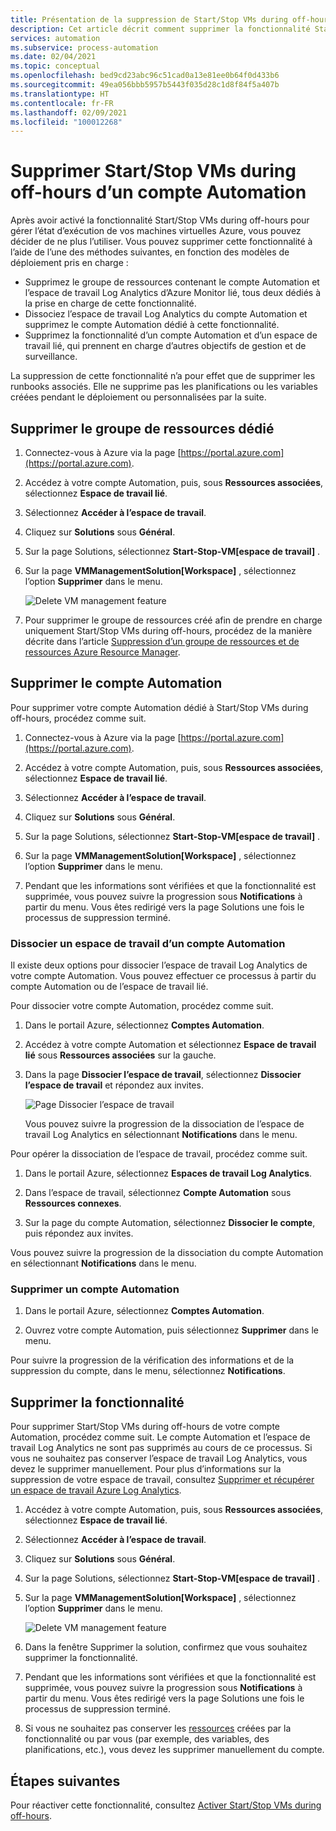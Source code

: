```yaml
---
title: Présentation de la suppression de Start/Stop VMs during off-hours d’Azure Automation
description: Cet article décrit comment supprimer la fonctionnalité Start/Stop VMs during off-hours et dissocier un compte Automation de l’espace de travail Log Analytics.
services: automation
ms.subservice: process-automation
ms.date: 02/04/2021
ms.topic: conceptual
ms.openlocfilehash: bed9cd23abc96c51cad0a13e81ee0b64f0d433b6
ms.sourcegitcommit: 49ea056bbb5957b5443f035d28c1d8f84f5a407b
ms.translationtype: HT
ms.contentlocale: fr-FR
ms.lasthandoff: 02/09/2021
ms.locfileid: "100012268"
---
```

# <a name="remove-startstop-vms-during-off-hours-from-automation-account"></a>Supprimer Start/Stop VMs during off-hours d’un compte Automation

Après avoir activé la fonctionnalité Start/Stop VMs during off-hours pour gérer l’état d’exécution de vos machines virtuelles Azure, vous pouvez décider de ne plus l’utiliser. Vous pouvez supprimer cette fonctionnalité à l’aide de l’une des méthodes suivantes, en fonction des modèles de déploiement pris en charge :

* Supprimez le groupe de ressources contenant le compte Automation et l’espace de travail Log Analytics d’Azure Monitor lié, tous deux dédiés à la prise en charge de cette fonctionnalité.
* Dissociez l’espace de travail Log Analytics du compte Automation et supprimez le compte Automation dédié à cette fonctionnalité.
* Supprimez la fonctionnalité d’un compte Automation et d’un espace de travail lié, qui prennent en charge d’autres objectifs de gestion et de surveillance.

La suppression de cette fonctionnalité n’a pour effet que de supprimer les runbooks associés. Elle ne supprime pas les planifications ou les variables créées pendant le déploiement ou personnalisées par la suite.

## <a name="delete-the-dedicated-resource-group"></a>Supprimer le groupe de ressources dédié

1. Connectez-vous à Azure via la page [https://portal.azure.com](https://portal.azure.com).

2. Accédez à votre compte Automation, puis, sous **Ressources associées**, sélectionnez **Espace de travail lié**.

3. Sélectionnez **Accéder à l’espace de travail**.

4. Cliquez sur **Solutions** sous **Général**.

5. Sur la page Solutions, sélectionnez **Start-Stop-VM[espace de travail]** .

6. Sur la page **VMManagementSolution[Workspace]** , sélectionnez l’option **Supprimer** dans le menu.

    ![Delete VM management feature](media/automation-solution-vm-management/vm-management-solution-delete.png)

7. Pour supprimer le groupe de ressources créé afin de prendre en charge uniquement Start/Stop VMs during off-hours, procédez de la manière décrite dans l’article [Suppression d’un groupe de ressources et de ressources Azure Resource Manager](../azure-resource-manager/management/delete-resource-group.md).

## <a name="delete-the-automation-account"></a>Supprimer le compte Automation

Pour supprimer votre compte Automation dédié à Start/Stop VMs during off-hours, procédez comme suit.

1. Connectez-vous à Azure via la page [https://portal.azure.com](https://portal.azure.com).

2. Accédez à votre compte Automation, puis, sous **Ressources associées**, sélectionnez **Espace de travail lié**.

3. Sélectionnez **Accéder à l’espace de travail**.

4. Cliquez sur **Solutions** sous **Général**.

5. Sur la page Solutions, sélectionnez **Start-Stop-VM[espace de travail]** .

6. Sur la page **VMManagementSolution[Workspace]** , sélectionnez l’option **Supprimer** dans le menu.

7. Pendant que les informations sont vérifiées et que la fonctionnalité est supprimée, vous pouvez suivre la progression sous **Notifications** à partir du menu. Vous êtes redirigé vers la page Solutions une fois le processus de suppression terminé.

### <a name="unlink-workspace-from-automation-account"></a>Dissocier un espace de travail d’un compte Automation

Il existe deux options pour dissocier l’espace de travail Log Analytics de votre compte Automation. Vous pouvez effectuer ce processus à partir du compte Automation ou de l’espace de travail lié.

Pour dissocier votre compte Automation, procédez comme suit.

1. Dans le portail Azure, sélectionnez **Comptes Automation**.

2. Accédez à votre compte Automation et sélectionnez **Espace de travail lié** sous **Ressources associées** sur la gauche.

3. Dans la page **Dissocier l’espace de travail**, sélectionnez **Dissocier l’espace de travail** et répondez aux invites.

   ![Page Dissocier l’espace de travail](media/automation-solution-vm-management-remove/automation-unlink-workspace-blade.png)

    Vous pouvez suivre la progression de la dissociation de l’espace de travail Log Analytics en sélectionnant **Notifications** dans le menu.

Pour opérer la dissociation de l’espace de travail, procédez comme suit.

1. Dans le portail Azure, sélectionnez **Espaces de travail Log Analytics**.

2. Dans l’espace de travail, sélectionnez **Compte Automation** sous **Ressources connexes**.

3. Sur la page du compte Automation, sélectionnez **Dissocier le compte**, puis répondez aux invites.

Vous pouvez suivre la progression de la dissociation du compte Automation en sélectionnant **Notifications** dans le menu.

### <a name="delete-automation-account"></a>Supprimer un compte Automation

1. Dans le portail Azure, sélectionnez **Comptes Automation**.

2. Ouvrez votre compte Automation, puis sélectionnez **Supprimer** dans le menu.

Pour suivre la progression de la vérification des informations et de la suppression du compte, dans le menu, sélectionnez **Notifications**.

## <a name="delete-the-feature"></a>Supprimer la fonctionnalité

Pour supprimer Start/Stop VMs during off-hours de votre compte Automation, procédez comme suit. Le compte Automation et l’espace de travail Log Analytics ne sont pas supprimés au cours de ce processus. Si vous ne souhaitez pas conserver l’espace de travail Log Analytics, vous devez le supprimer manuellement. Pour plus d’informations sur la suppression de votre espace de travail, consultez [Supprimer et récupérer un espace de travail Azure Log Analytics](../azure-monitor/platform/delete-workspace.md).

1. Accédez à votre compte Automation, puis, sous **Ressources associées**, sélectionnez **Espace de travail lié**.

2. Sélectionnez **Accéder à l’espace de travail**.

3. Cliquez sur **Solutions** sous **Général**.

4. Sur la page Solutions, sélectionnez **Start-Stop-VM[espace de travail]** .

5. Sur la page **VMManagementSolution[Workspace]** , sélectionnez l’option **Supprimer** dans le menu.

    ![Delete VM management feature](media/automation-solution-vm-management/vm-management-solution-delete.png)

6. Dans la fenêtre Supprimer la solution, confirmez que vous souhaitez supprimer la fonctionnalité.

7. Pendant que les informations sont vérifiées et que la fonctionnalité est supprimée, vous pouvez suivre la progression sous **Notifications** à partir du menu. Vous êtes redirigé vers la page Solutions une fois le processus de suppression terminé.

8. Si vous ne souhaitez pas conserver les [ressources](automation-solution-vm-management.md#components) créées par la fonctionnalité ou par vous (par exemple, des variables, des planifications, etc.), vous devez les supprimer manuellement du compte.

## <a name="next-steps"></a>Étapes suivantes

Pour réactiver cette fonctionnalité, consultez [Activer Start/Stop VMs during off-hours](automation-solution-vm-management-enable.md).